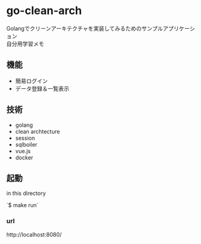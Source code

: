 # go-clean-arch
Golangでクリーンアーキテクチャを実装してみるためのサンプルアプリケーション  
自分用学習メモ

## 機能
- 簡易ログイン
- データ登録＆一覧表示

## 技術
- golang
- clean archtecture
- session
- sqlboiler
- vue.js
- docker

## 起動
<p>in this directory</P>
`$ make run`

### url
<p>http://localhost:8080/</p>